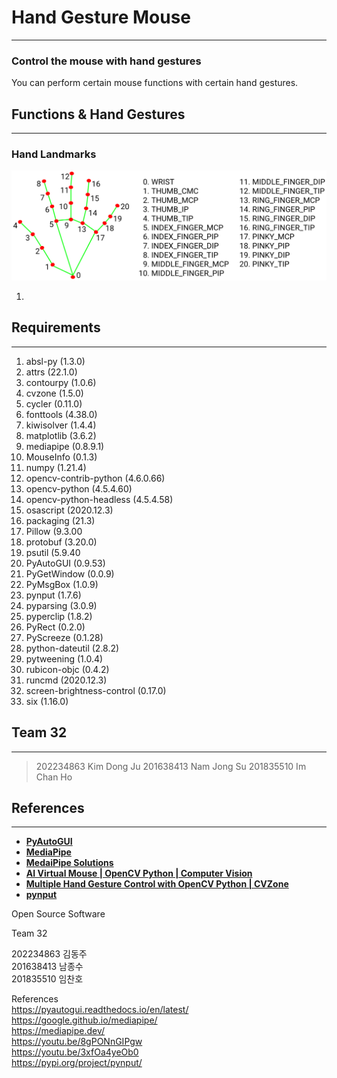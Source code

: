 # **Hand Gesture Mouse**
-------------------------------------------------
### Control the mouse with hand gestures
You can perform certain mouse functions with certain hand gestures.

## Functions & Hand Gestures
-------------------------------------------------
### Hand Landmarks
![Hand_Landmarks](https://github.com/chanhoim/Handy-Controller/blob/dev_KKDDJJ/hand_landmarks.png?raw=true)

1. 

## Requirements
--------------------------------------------------
1. absl-py (1.3.0)
2. attrs (22.1.0)
3. contourpy (1.0.6)
4. cvzone (1.5.0)
5. cycler (0.11.0)
6. fonttools (4.38.0)
7. kiwisolver (1.4.4)
8. matplotlib (3.6.2)
9. mediapipe (0.8.9.1)
10. MouseInfo (0.1.3)
11. numpy (1.21.4)
12. opencv-contrib-python (4.6.0.66)
13. opencv-python (4.5.4.60)
14. opencv-python-headless (4.5.4.58)
15. osascript (2020.12.3)
16. packaging (21.3)
17. Pillow (9.3.00
18. protobuf (3.20.0)
19. psutil (5.9.40
20. PyAutoGUI (0.9.53)
21. PyGetWindow (0.0.9)
22. PyMsgBox (1.0.9)
23. pynput (1.7.6)
24. pyparsing (3.0.9)
25. pyperclip (1.8.2)
26. PyRect (0.2.0)
27. PyScreeze (0.1.28)
28. python-dateutil (2.8.2)
29. pytweening (1.0.4)
30. rubicon-objc (0.4.2)
31. runcmd (2020.12.3)
32. screen-brightness-control (0.17.0)
33. six (1.16.0)

## Team 32
---------------------------------------------------
> 202234863 Kim Dong Ju
  201638413 Nam Jong Su
  201835510 Im Chan Ho

## References  
---------------------------------------------------
-  **[PyAutoGUI](https://pyautogui.readthedocs.io/en/latest/)**
- **[MediaPipe](https://google.github.io/mediapipe/)**
- **[MedaiPipe Solutions](https://mediapipe.dev/)**
- **[AI Virtual Mouse | OpenCV Python | Computer Vision](https://youtu.be/8gPONnGIPgw)**
- **[Multiple Hand Gesture Control with OpenCV Python | CVZone](https://youtu.be/3xfOa4yeOb0)**
- **[pynput](https://pypi.org/project/pynput/)**

Open Source Software  

Team 32  

202234863 김동주  
201638413 남종수  
201835510 임찬호


References  
https://pyautogui.readthedocs.io/en/latest/
https://google.github.io/mediapipe/    
https://mediapipe.dev/  
https://youtu.be/8gPONnGIPgw  
https://youtu.be/3xfOa4yeOb0  
https://pypi.org/project/pynput/  

